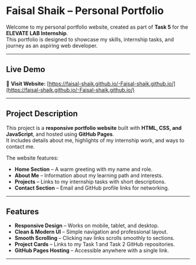 #  Faisal Shaik – Personal Portfolio

Welcome to my personal portfolio website, created as part of **Task 5** for the **ELEVATE LAB Internship**.  
This portfolio is designed to showcase my skills, internship tasks, and journey as an aspiring web developer.

---

##  Live Demo
🔗 **Visit Website:** [https://faisal-shaik.github.io/-Faisal-shaik.github.io/](https://faisal-shaik.github.io/-Faisal-shaik.github.io/)

---

##  Project Description
This project is a **responsive portfolio website** built with **HTML, CSS, and JavaScript**, and hosted using **GitHub Pages**.  
It includes details about me, highlights of my internship work, and ways to contact me.

The website features:
- **Home Section** – A warm greeting with my name and role.
- **About Me** – Information about my learning path and interests.
- **Projects** – Links to my internship tasks with short descriptions.
- **Contact Section** – Email and GitHub profile links for networking.

---

##  Features
- **Responsive Design** – Works on mobile, tablet, and desktop.
- **Clean & Modern UI** – Simple navigation and professional layout.
- **Smooth Scrolling** – Clicking nav links scrolls smoothly to sections.
- **Project Cards** – Links to my Task 1 and Task 2 GitHub repositories.
- **GitHub Pages Hosting** – Accessible anywhere with a single link.

---


